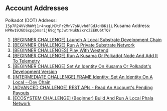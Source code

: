 ## Account Addresses

Polkadot (DOT) Address: `15p7R24VVdhWWj1r4nxgLMJtFr2MnV7sNUvhdFGdJcH8Ki1L`
Kusama Address: `HPRw19JGDSxpqpmsrij69qjYpJwtrNukN2xrcZEEKU6tTQ7`

1. [[BEGINNER CHALLENGE] Launch A Local Substrate Development Chain](https://github.com/nnnkit/hello_world/blob/master/local-substrate.md)
2. [[BEGINNER CHALLENGE] Run A Private Substrate Network](https://github.com/nnnkit/hello_world/blob/master/private.md)
3. [[BEGINNER CHALLENGES] Play With Westend](https://github.com/nnnkit/hello_world/blob/master/westend.md)
4. [[BEGINNER CHALLENGE] Run A Kusama Or Polkadot Node And Add It To Telemetry](https://github.com/nnnkit/hello_world/blob/master/telemetry.md)
5. [[BEGINNER CHALLENGE] Set An Identity On Kusama Or Polkadot's Development Version](https://github.com/nnnkit/hello_world/blob/master/identity.md)
6. [[INTERMEDIATE CHALLENGE] FRAME Identity: Set An Identity On A Local --Dev Chain](https://github.com/nnnkit/hello_world/blob/master/identity.md)
7. [[ADVANCED CHALLENGE] REST APIs - Read An Account's Pending Payouts](https://github.com/nnnkit/hello_world/tree/master/account-pending-payout)
8. [[ECOSYSTEM CHALLENGE] (Beginner) Build And Run A Local Phala Network](https://github.com/nnnkit/local-phala-network/blob/master/README.md)
